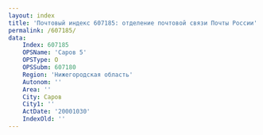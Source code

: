 ```yaml
---
layout: index
title: 'Почтовый индекс 607185: отделение почтовой связи Почты России'
permalink: /607185/
data:
    Index: 607185
    OPSName: 'Саров 5'
    OPSType: О
    OPSSubm: 607180
    Region: 'Нижегородская область'
    Autonom: ''
    Area: ''
    City: Саров
    City1: ''
    ActDate: '20001030'
    IndexOld: ''
---
```

